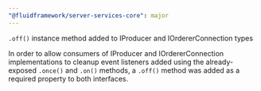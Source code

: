 ```yaml
---
"@fluidframework/server-services-core": major
---
```


`.off()` instance method added to IProducer and IOrdererConnection types

In order to allow consumers of IProducer and IOrdererConnection implementations to cleanup event listeners added using the already-exposed `.once()` and `.on()` methods, a `.off()` method was added as a required property to both interfaces.
